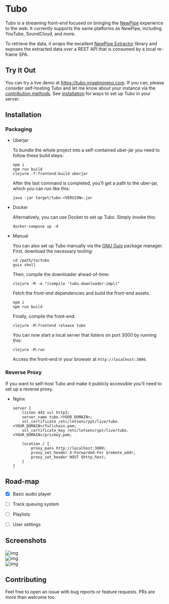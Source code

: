 

# Tubo

Tubo is a streaming front-end focused on bringing the [NewPipe](https://github.com/TeamNewPipe/NewPipe) experience to the web. It currently supports the same platforms as NewPipe, including YouTube, SoundCloud, and more.  

To retrieve the data, it wraps the excellent [NewPipe Extractor](https://github.com/TeamNewPipe/NewPipeExtractor) library and exposes the extracted data over a REST API that is consumed by a local re-frame SPA.  


## Try It Out

You can try a live demo at <https://tubo.migalmoreno.com>. If you can, please consider self-hosting Tubo and let me know about your instance via the [contribution methods](#org36cfc60). See [installation](#org88ed64e) for ways to set up Tubo in your server.  


## Installation


### Packaging

-   Uberjar

    To bundle the whole project into a self-contained uber-jar you need to follow these build steps:  
    
        npm i
        npm run build
        clojure -T:frontend:build uberjar
    
    After the last command is completed, you'll get a path to the uber-jar, which you can run like this:  
    
        java -jar target/tubo-<VERSION>.jar

-   Docker

    Alternatively, you can use Docker to set up Tubo. Simply invoke this:  
    
        docker-compose up -d

-   Manual

    You can also set up Tubo manually via the [GNU Guix](https://guix.gnu.org/) package manager. First, download the necessary tooling:  
    
        cd /path/to/tubo
        guix shell
    
    Then, compile the downloader ahead-of-time:  
    
        clojure -M -e "(compile 'tubo.downloader-impl)"
    
    Fetch the front-end dependencies and build the front-end assets.  
    
        npm i
        npm run build
    
    Finally, compile the front-end.  
    
        clojure -M:frontend release tubo
    
    You can now start a local server that listens on port 3000 by running this:  
    
        clojure -M:run
    
    Access the front-end in your browser at `http://localhost:3000`.  


### Reverse Proxy

If you want to self-host Tubo and make it publicly accessible you'll need to set up a reverse proxy.  

-   Nginx

        server {
            listen 443 ssl http2;
            server_name tubo.<YOUR_DOMAIN>;
            ssl_certificate /etc/letsencrypt/live/tubo.<YOUR_DOMAIN>/fullchain.pem;
            ssl_certificate_key /etc/letsencrypt/live/tubo.<YOUR_DOMAIN>/privkey.pem;
        
            location / {
                proxy_pass http://localhost:3000;
                proxy_set_header X-Forwarded-For $remote_addr;
                proxy_set_header HOST $http_host;
            }
        }


## Road-map

-   [X] Basic audio player
-   [ ] Track queuing system
-   [ ] Playlists
-   [ ] User settings


## Screenshots

![img](https://files.migalmoreno.com/tubo_kiosk.jpg)  
![img](https://files.migalmoreno.com/tubo_channel.jpg)  
![img](https://files.migalmoreno.com/tubo_stream.jpg)  


## Contributing

Feel free to open an issue with bug reports or feature requests. PRs are more than welcome too.  

